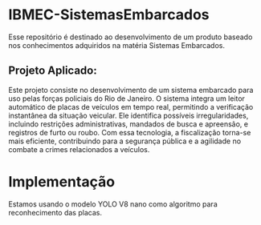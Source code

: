 # IBMEC-SistemasEmbarcados
Esse repositório é destinado ao desenvolvimento de um produto baseado nos conhecimentos adquiridos na matéria Sistemas Embarcados.

## Projeto Aplicado:

Este projeto consiste no desenvolvimento de um sistema embarcado para uso pelas forças policiais do Rio de Janeiro. O sistema integra um leitor automático de placas de veículos em tempo real, permitindo a verificação instantânea da situação veicular. Ele identifica possíveis irregularidades, incluindo restrições administrativas, mandados de busca e apreensão, e registros de furto ou roubo. Com essa tecnologia, a fiscalização torna-se mais eficiente, contribuindo para a segurança pública e a agilidade no combate a crimes relacionados a veículos.

# Implementação

Estamos usando o modelo YOLO V8 nano como algoritmo para reconhecimento das placas.
